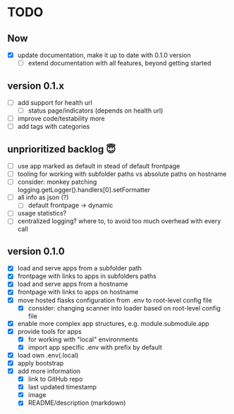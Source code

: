 # TODO

## Now

- [x] update documentation, make it up to date with 0.1.0 version
  - [ ] extend documentation with all features, beyond getting started

## version 0.1.x

- [ ] add support for health url
  - [ ] status page/indicators (depends on health url)
- [ ] improve code/testability more
- [ ] add tags with categories

## unprioritized backlog 😇

- [ ] use app marked as default in stead of default frontpage
- [ ] tooling for working with subfolder paths vs absolute paths on hostname
- [ ] consider: monkey patching logging.getLogger().handlers[0].setFormatter
- [ ] all info as json (?)
  - [ ] default frontpage -> dynamic
- [ ] usage statistics?
- [ ] centralized logging? where to, to avoid too much overhead with every call

## version 0.1.0

- [x] load and serve apps from a subfolder path
- [x] frontpage with links to apps in subfolders paths
- [x] load and serve apps from a hostname
- [x] frontpage with links to apps on hostname
- [x] move hosted flasks configuration from .env to root-level config file
  - [x] consider: changing scanner into loader based on root-level config file
- [x] enable more complex app structures, e.g. module.submodule.app
- [x] provide tools for apps
  - [x] for working with "local" environments
  - [x] import app specific .env with prefix by default
- [x] load own .env(.local)
- [x] apply bootstrap
- [x] add more information
  - [x] link to GitHub repo
  - [x] last updated timestamp
  - [x] image
  - [x] README/description (markdown)
